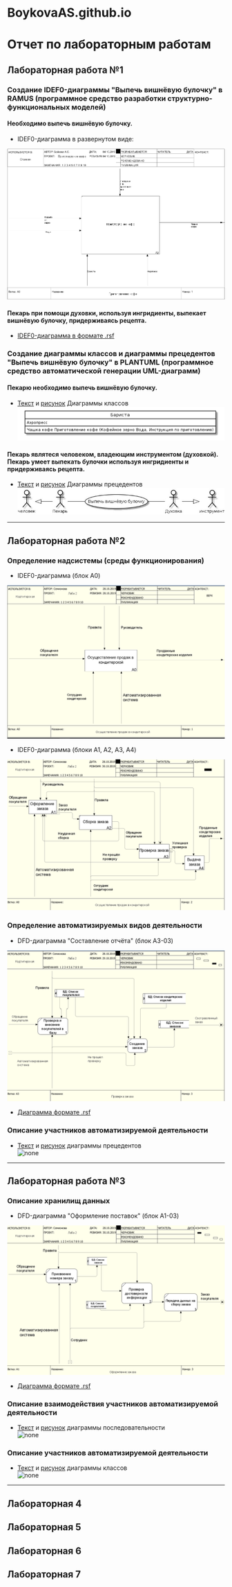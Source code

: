 # BoykovaAS.github.io

# Отчет по лабораторным работам
## Лабораторная работа №1

### Создание IDEF0-диаграммы "Выпечь вишнёвую булочку" в RAMUS (программное средство разработки структурно-функциональных моделей)

#### Необходимо выпечь вишнёвую булочку. 

* IDEF0-диаграмма в развернутом виде:

![none](https://github.com/BoykovaAS/BoykovaAS.github.io/blob/master/model.png)

#### Пекарь при помощи духовки, используя ингридиенты, выпекает вишнёвую булочку, придерживаясь рецепта.

* [IDEF0-диаграмма в формате .rsf](https://github.com/BoykovaAS/BoykovaAS.github.io/blob/master/%D0%9F%D1%80%D0%B8%D0%B3%D0%BE%D1%82%D0%BE%D0%B2%D0%BB%D0%B5%D0%BD%D0%B8%D0%B5%20%D0%BA%D0%BE%D1%84%D0%B5.rsf)

### Создание диаграммы классов и диаграммы прецедентов "Выпечь вишнёвую булочку" в PLANTUML (программное средство автоматической генерации UML-диаграмм)

#### Пекарю необходимо выпечь вишнёвую булочку. 

* [Текст](https://github.com/BoykovaAS/BoykovaAS.github.io/blob/master/%D1%82%D0%B5%D0%BA%D1%81%D1%82_%D0%9B%D0%A01.txt) и [рисунок](https://github.com/BoykovaAS/BoykovaAS.github.io/blob/master/%D1%82%D0%B0%D0%B1%D0%BB_%D0%9B%D0%A01.png) Диаграммы классов<br>
![none](https://github.com/BoykovaAS/BoykovaAS.github.io/blob/master/%D1%82%D0%B0%D0%B1%D0%BB_%D0%9B%D0%A01.png)

#### Пекарь являтеся человеком, владеющим инструментом (духовкой). Пекарь умеет выпекать булочки используя ингридиенты и придерживаясь рецепта.

* [Текст](https://github.com/semionovaa/github.io/blob/master/%D1%82%D0%B5%D0%BA%D1%81%D1%821.txt) и [рисунок](https://github.com/semionovaa/github.io/blob/master/1%20%D0%BB%D0%B0%D0%B1%D0%B0%20%D1%87%D0%B5%D0%BB%D0%BE%D0%B2%D0%BA%D0%B5%D0%BA%D0%B8.jpg) Диаграммы прецедентов<br>
![none](https://github.com/semionovaa/github.io/blob/master/1%20%D0%BB%D0%B0%D0%B1%D0%B0%20%D1%87%D0%B5%D0%BB%D0%BE%D0%B2%D0%BA%D0%B5%D0%BA%D0%B8.jpg)
***
## Лабораторная работа №2

### Определение надсистемы (среды функционирования)

* IDEF0-диаграмма (блок A0)

![none](https://github.com/semionovaa/github.io/blob/master/2_1.png)

* IDEF0-диаграмма (блоки A1, A2, A3, A4)

![none](https://github.com/semionovaa/github.io/blob/master/2_2.png)

### Определение автоматизируемых видов деятельности

* DFD-диаграмма "Составление отчёта" (блок A3-03)

![none](https://github.com/semionovaa/github.io/blob/master/3.png)

* [Диаграмма формате .rsf](https://github.com/semionovaa/github.io/blob/master/LABA-2_Semionova.rsf)

### Описание участников автоматизируемой деятельности

* [Текст](https://github.com/semionovaa/github.io/blob/master/2laba.txt) и [рисунок](http://www.plantuml.com/plantuml/png/SoWkIImgAStDuRAwiE1YyuLT5_PTs0J4MoxikDXqOUk5tHTxh1HqTUqKD2xCkzXoOT_5XWjxBkm6IkoziEF2LeKBsozi0EhP0AI1-ZGL29io_s83M78ha0PgH3PX0rZ_Gg0bJHSRWAPi0Lko2weJAB4HA4MiBihjctIn6oYquM8xkYukXzIy552G0G00)
диаграммы прецедентов<br>
![none](http://www.plantuml.com/plantuml/png/SoWkIImgAStDuRAwiE1YyuLT5_PTs0J4MoxikDXqOUk5tHTxh1HqTUqKD2xCkzXoOT_5XWjxBkm6IkoziEF2LeKBsozi0EhP0AI1-ZGL29io_s83M78ha0PgH3PX0rZ_Gg0bJHSRWAPi0Lko2weJAB4HA4MiBihjctIn6oYquM8xkYukXzIy552G0G00)
***

## Лабораторная работа №3

### Описание хранилищ данных

* DFD-диаграмма "Оформление поставок" (блок A1-03)

![none](https://github.com/semionovaa/github.io/blob/master/3_laba_diagrama.png)

* [Диаграмма формате .rsf](https://github.com/semionovaa/github.io/blob/master/LABA-3_Semionova.rsf)

### Описание взаимодействия участников автоматизируемой деятельности

* [Текст](https://github.com/semionovaa/github.io/blob/master/3laba.txt) и [рисунок](http://www.plantuml.com/plantuml/png/ZL8xJiD05EnzYgTKK7012fIhB5uNaN1maeKw2KeL90IAHCVd1aba2oiXpXLcRyJiCp6MAuhrhZtpPkOzRt_YpDZTfJUHYTtjM7huy0_OeSAMAqVfvoYmzuyzCHF98ckSkJQJXCGLrZZWu9Se19NWY-yxBkv-eVHHb55y40yoCtIiUFTJubkKs6EjZBJ3U3rfA6gRK9-e_DnF6IsdPucTuh5jvtd6IZe2Bihauaf6SYcKs51aAiXFkVqY6WKuavgM1XepQlC5Tme93dpu6QgGGB_F_KnF9OeerVgwtBPTsjE8R81ZxMPmRrmIph7zimo6b6HTSFDFWcCtHIFtlqYDGHOCtWWUwzatFT53rGla-eENn3YN825doYx98rHXunVrNS0tAdKgpt_bNP1_OV6HZBtoLQBJVzBkl9yCBI_S3m00)
диаграммы последовательности<br>
![none](http://www.plantuml.com/plantuml/png/ZL8xJiD05EnzYgTKK7012fIhB5uNaN1maeKw2KeL90IAHCVd1aba2oiXpXLcRyJiCp6MAuhrhZtpPkOzRt_YpDZTfJUHYTtjM7huy0_OeSAMAqVfvoYmzuyzCHF98ckSkJQJXCGLrZZWu9Se19NWY-yxBkv-eVHHb55y40yoCtIiUFTJubkKs6EjZBJ3U3rfA6gRK9-e_DnF6IsdPucTuh5jvtd6IZe2Bihauaf6SYcKs51aAiXFkVqY6WKuavgM1XepQlC5Tme93dpu6QgGGB_F_KnF9OeerVgwtBPTsjE8R81ZxMPmRrmIph7zimo6b6HTSFDFWcCtHIFtlqYDGHOCtWWUwzatFT53rGla-eENn3YN825doYx98rHXunVrNS0tAdKgpt_bNP1_OV6HZBtoLQBJVzBkl9yCBI_S3m00)

### Описание участников автоматизируемой деятельности

* [Текст](https://github.com/semionovaa/github.io/blob/master/3_laba.txt) и [рисунок](http://www.plantuml.com/plantuml/png/bP51IWCn58RtESLZbaBlqAiKwqAeBfowai9qTAVBWYAqKl40eHWxp9Zq2j-xaHDmIWW5SHDUtllVH_u_ut8-kPdVNitC-MnIbi8pbXRBNkwCoEMqFrZ7EpiidWONMniEDBeyjXOo0BO4hRNIUpxZZ3O1VV329XOh0XrVU88kU_cJMGpxhtIHYDVwrEQQm3TEAz4QHzUN3mGyzeWeM67nU7t42K7O3wPmHG9zf-4GY-slcq2RKDwqmhAZeSCM_yp394cUZKOdSiaLgVDizeUbN9q_tOmlhgVz7_y0)
диаграммы классов<br>
![none](http://www.plantuml.com/plantuml/png/bP51IWCn58RtESLZbaBlqAiKwqAeBfowai9qTAVBWYAqKl40eHWxp9Zq2j-xaHDmIWW5SHDUtllVH_u_ut8-kPdVNitC-MnIbi8pbXRBNkwCoEMqFrZ7EpiidWONMniEDBeyjXOo0BO4hRNIUpxZZ3O1VV329XOh0XrVU88kU_cJMGpxhtIHYDVwrEQQm3TEAz4QHzUN3mGyzeWeM67nU7t42K7O3wPmHG9zf-4GY-slcq2RKDwqmhAZeSCM_yp394cUZKOdSiaLgVDizeUbN9q_tOmlhgVz7_y0)
***

## Лабораторная 4

## Лабораторная 5

## Лабораторная 6

## Лабораторная 7
